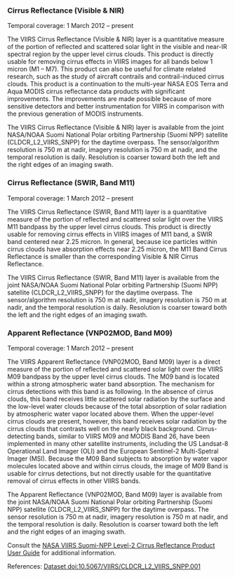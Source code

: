 ### Cirrus Reflectance (Visible & NIR)
Temporal coverage: 1 March 2012 – present

The VIIRS Cirrus Reflectance (Visible & NIR) layer is a quantitative measure of the portion of reflected and scattered solar light in the visible and near-IR spectral region by the upper level cirrus clouds. This product is directly usable for removing cirrus effects in VIIRS images for all bands below 1 micron (M1 – M7). This product can also be useful for climate related research, such as the study of aircraft contrails and contrail-induced cirrus clouds. This product is a continuation to the multi-year NASA EOS Terra and Aqua MODIS cirrus reflectance data products with significant improvements. The improvements are made possible because of more sensitive detectors and better instrumentation for VIIRS  in comparison with the previous generation of MODIS instruments.

The VIIRS Cirrus Reflectance (Visible & NIR) layer is available from the joint NASA/NOAA Suomi National Polar orbiting Partnership (Suomi NPP) satellite (CLDCR_L2_VIIRS_SNPP) for the daytime overpass. The sensor/algorithm resolution is 750 m at nadir, imagery resolution is 750 m at nadir, and the temporal resolution is daily. Resolution is coarser toward both the left and the right edges of an imaging swath.

### Cirrus Reflectance (SWIR, Band M11)
Temporal coverage: 1 March 2012 – present

The VIIRS Cirrus Reflectance (SWIR, Band M11) layer is a quantitative measure of the portion of reflected and scattered solar light over the VIIRS M11 bandpass by the upper level cirrus clouds. This product is directly usable for removing cirrus effects in VIIRS images of M11 band, a SWIR band centered near 2.25 micron. In general, because ice particles within cirrus clouds have absorption effects near 2.25 micron, the M11 Band Cirrus Reflectance is smaller than the corresponding Visible & NIR Cirrus Reflectance.

The VIIRS Cirrus Reflectance (SWIR, Band M11) layer is available from the joint NASA/NOAA Suomi National Polar orbiting Partnership (Suomi NPP) satellite (CLDCR_L2_VIIRS_SNPP) for the daytime overpass. The sensor/algorithm resolution is 750 m at nadir, imagery resolution is 750 m at nadir, and the temporal resolution is daily. Resolution is coarser toward both the left and the right edges of an imaging swath.

### Apparent Reflectance (VNP02MOD, Band M09)
Temporal coverage: 1 March 2012 – present

The VIIRS Apparent Reflectance (VNP02MOD, Band M09) layer is a direct measure of the portion of reflected and scattered solar light over the VIIRS M09 bandpass by the upper level cirrus clouds. The M09 band is located within a strong atmospheric water band absorption. The mechanism for cirrus detections with this band is as following. In the absence of cirrus clouds, this band receives little scattered solar radiation by the surface and the low-level water clouds because of the total absorption of solar radiation by atmospheric water vapor located above them. When the upper-level cirrus clouds are present, however, this band receives solar radiation by the cirrus clouds that contrasts well on the nearly black background. Cirrus-detecting bands, similar to VIIRS M09 and MODIS Band 26, have been implemented in many other satellite instruments, including the US Landsat-8 Operational Land Imager (OLI) and the European Sentinel-2 Multi-Spetral Imager (MSI). Because the M09 Band subjects to absorption by water vapor molecules located above and within cirrus clouds, the image of M09 Band is usable for cirrus detections, but not directly usable for the quantitative removal of cirrus  effects in other VIIRS bands.

The Apparent Reflectance (VNP02MOD, Band M09) layer is available from the joint NASA/NOAA Suomi National Polar orbiting Partnership (Suomi NPP) satellite (CLDCR_L2_VIIRS_SNPP) for the daytime overpass. The sensor resolution is 750 m at nadir, imagery resolution is 750 m at nadir, and the temporal resolution is daily. Resolution is coarser toward both the left and the right edges of an imaging swath.

Consult the [NASA VIIRS Suomi-NPP Level-2 Cirrus Reflectance Product User Guide](https://ladsweb.modaps.eosdis.nasa.gov/missions-and-measurements/viirs/VIIRS_Cirrus_Refl_User_Guide_Oct_2020.pdf) for additional information.

References: [Dataset doi:10.5067/VIIRS/CLDCR_L2_VIIRS_SNPP.001](https://doi.org/10.5067/VIIRS/CLDCR_L2_VIIRS_SNPP.001)

